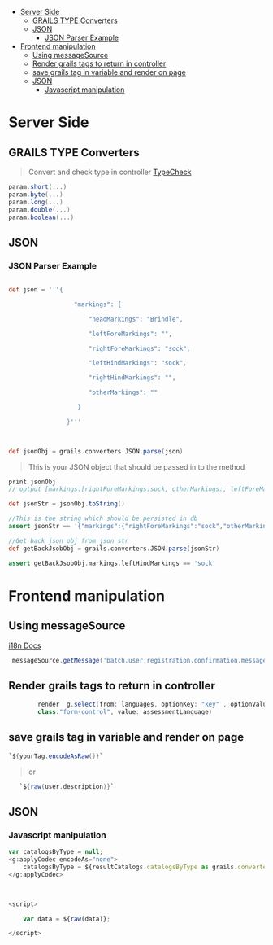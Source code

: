 -   [Server Side](#server-side)
    -   [GRAILS TYPE
        Converters](#grails-type-converters)
    -   [JSON](#json)
        -   [JSON Parser
            Example](#json-parser-example)
-   [Frontend
    manipulation](#frontend-manipulation)
    -   [Using
        messageSource](#using-messagesource)
    -   [Render grails tags to return in
        controller](#render-grails-tags-to-return-in-controller)
    -   [save grails tag in variable and render on
        page](#save-grails-tag-in-variable-and-render-on-page)
    -   [JSON](#json-1)
        -   [Javascript
            manipulation](#javascript-manipulation)

# Server Side

## GRAILS TYPE Converters

> Convert and check type in controller
> [TypeCheck](http://docs.grails.org/latest/guide/theWebLayer.html#typeConverters)

``` groovy
param.short(...)
param.byte(...)
param.long(...)
param.double(...)
param.boolean(...)
```

## JSON

### JSON Parser Example

``` groovy

def json = '''{

                  "markings": {

                      "headMarkings": "Brindle",

                      "leftForeMarkings": "",

                      "rightForeMarkings": "sock",

                      "leftHindMarkings": "sock",

                      "rightHindMarkings": "",

                      "otherMarkings": ""

                   }

                }'''

 

def jsonObj = grails.converters.JSON.parse(json)
```

> This is your JSON object that should be passed in to the method

``` groovy
print jsonObj 
// optput [markings:[rightForeMarkings:sock, otherMarkings:, leftForeMarkings:, leftHindMarkings:sock, rightHindMarkings:, headMarkings:Brindle]]

def jsonStr = jsonObj.toString()

//This is the string which should be persisted in db
assert jsonStr == '{"markings":{"rightForeMarkings":"sock","otherMarkings":"","leftForeMarkings":"","leftHindMarkings":"sock","rightHindMarkings":"","headMarkings":"Brindle"}}'

//Get back json obj from json str
def getBackJsobObj = grails.converters.JSON.parse(jsonStr)

assert getBackJsobObj.markings.leftHindMarkings == 'sock'
```

# Frontend manipulation

## Using messageSource

[i18n Docs](https://docs.grails.org/4.0.1/guide/i18n.html)

``` groovy
 messageSource.getMessage('batch.user.registration.confirmation.message', [jobId as String].toArray() , LocaleContextHolder.locale)
```

## Render grails tags to return in controller

``` groovy
        render  g.select(from: languages, optionKey: "key" , optionValue: "value",  name: "languageChoice",
        class:"form-control", value: assessmentLanguage)
```

## save grails tag in variable and render on page

``` groovy
`${yourTag.encodeAsRaw()}`
```

> or

``` groovy
   `${raw(user.description)}`
```

## JSON

### Javascript manipulation

``` javascript
var catalogsByType = null;
<g:applyCodec encodeAs="none">
    catalogsByType = ${resultCatalogs.catalogsByType as grails.converters.JSON};
</g:applyCodec>

 

<script>

    var data = ${raw(data)};

</script>
```